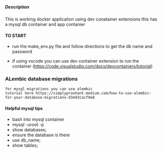 ##### Description 

This is working docker application using dev conatainer extensions
this has a mysql db container and app contanier



#### TO START

- run the make_env.py file and follow directions to get the db name and password

- if using vscode you can use dev container extension to run the container (https://code.visualstudio.com/docs/devcontainers/tutorial)


### ALembic database migrations
    for mysql migrations you can use alembic
    tutorial here https://simplyprashant.medium.com/how-to-use-alembic-for-your-database-migrations-d3e93cacf9e8


#### Helpful mysql tips
- bash into mysql container
-   mysql -uroot -p 
- show databases;
- ensure the database is there
- use db_name;
- show tables; 